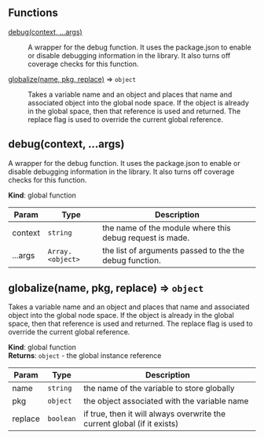 ## Functions

<dl>
<dt><a href="#debug">debug(context, ...args)</a></dt>
<dd><p>A wrapper for the debug function.  It uses the package.json to enable or
disable debugging information in the library.  It also turns off
coverage checks for this function.</p>
</dd>
<dt><a href="#globalize">globalize(name, pkg, replace)</a> ⇒ <code>object</code></dt>
<dd><p>Takes a variable name and an object and places that name and associated
object into the global node space.  If the object is already in the
global space, then that reference is used and returned.  The replace
flag is used to override the current global reference.</p>
</dd>
</dl>

<a name="debug"></a>

## debug(context, ...args)
A wrapper for the debug function.  It uses the package.json to enable or
disable debugging information in the library.  It also turns off
coverage checks for this function.

**Kind**: global function  

| Param | Type | Description |
| --- | --- | --- |
| context | <code>string</code> | the name of the module where this debug request is made. |
| ...args | <code>Array.&lt;object&gt;</code> | the list of arguments passed to the the debug function. |

<a name="globalize"></a>

## globalize(name, pkg, replace) ⇒ <code>object</code>
Takes a variable name and an object and places that name and associated
object into the global node space.  If the object is already in the
global space, then that reference is used and returned.  The replace
flag is used to override the current global reference.

**Kind**: global function  
**Returns**: <code>object</code> - the global instance reference  

| Param | Type | Description |
| --- | --- | --- |
| name | <code>string</code> | the name of the variable to store globally |
| pkg | <code>object</code> | the object associated with the variable name |
| replace | <code>boolean</code> | if true, then it will always overwrite the current global (if it exists) |

